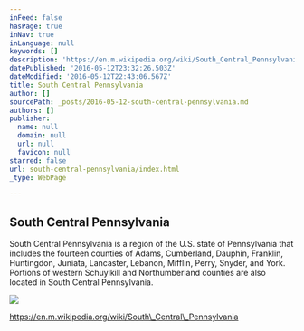 ```yaml
---
inFeed: false
hasPage: true
inNav: true
inLanguage: null
keywords: []
description: 'https://en.m.wikipedia.org/wiki/South_Central_Pennsylvania'
datePublished: '2016-05-12T23:32:26.503Z'
dateModified: '2016-05-12T22:43:06.567Z'
title: South Central Pennsylvania
author: []
sourcePath: _posts/2016-05-12-south-central-pennsylvania.md
authors: []
publisher:
  name: null
  domain: null
  url: null
  favicon: null
starred: false
url: south-central-pennsylvania/index.html
_type: WebPage

---
```

<article style=""><h1>South Central Pennsylvania</h1><p>South Central Pennsylvania is a region of the U.S. state of Pennsylvania that includes the fourteen counties of Adams, Cumberland, Dauphin, Franklin, Huntingdon, Juniata, Lancaster, Lebanon, Mifflin, Perry, Snyder, and York. Portions of western Schuylkill and Northumberland counties are also located in South Central Pennsylvania.</p><img src="https://upload.wikimedia.org/wikipedia/commons/thumb/a/af/Harrisburg%2C_Pennsylvania_State_Capitol_Building.jpg/149px-Harrisburg%2C_Pennsylvania_State_Capitol_Building.jpg" /></article>

https://en.m.wikipedia.org/wiki/South\_Central\_Pennsylvania